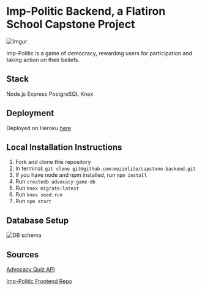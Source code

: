 
# Imp-Politic Backend, a Flatiron School Capstone Project

![Imgur](https://i.imgur.com/6LOv7YJ.png)

Imp-Politic is a game of democracy, rewarding users for participation and taking action on their beliefs.

## Stack

Node.js
Express
PostgreSQL
Knex

## Deployment

Deployed on Heroku [here](https://imp-politic.herokuapp.com/)

## Local Installation Instructions
1. Fork and clone this repository
2. In terminal: ```git clone git@github.com:mezzolite/capstone-backend.git ```
3. If you have node and npm installed, run ```npm install```
4. Run ```createdb advocacy-game-db```
5. Run ```knex migrate:latest```
6. Run ```knex seed:run```
4. Run ```npm start```

## Database Setup

![DB schema](https://i.imgur.com/rmsUiax.png)

## Sources

[Advocacy Quiz API](https://github.com/mezzolite/advocacy-quiz-backend)

[Imp-Politic Frontend Repo](https://github.com/mezzolite/capstone-frontend)
